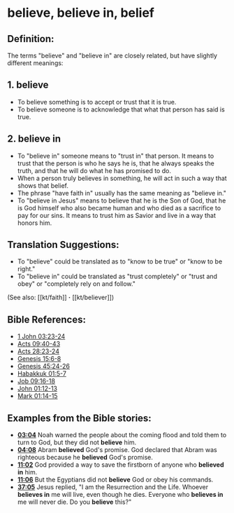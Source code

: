 # believe, believe in, belief #

## Definition: ##

The terms "believe" and "believe in" are closely related, but have slightly different meanings:

## 1. believe ####

* To believe something is to accept or trust that it is true.
* To believe someone is to acknowledge that what that person has said is true.

## 2. believe in ####

* To "believe in" someone means to "trust in" that person.  It means to trust that the person is who he says he is, that he always speaks the truth, and that he will do what he has promised to do.
* When a person truly believes in something, he will act in such a way that shows that belief.
* The phrase "have faith in" usually has the same meaning as "believe in."
* To "believe in Jesus" means to believe that he is the Son of God, that he is God himself who also became human and who died as a sacrifice to pay for our sins. It means to trust him as Savior and live in a way that honors him.

## Translation Suggestions: ##

* To "believe" could be translated as to "know to be true" or "know to be right."
* To "believe in" could be translated as "trust completely" or "trust and obey" or "completely rely on and follow."

(See also: [[kt/faith]] **·** [[kt/believer]])

## Bible References: ##

* [1 John 03:23-24](en/tn/1jn/help/03/23)
* [Acts 09:40-43](en/tn/act/help/09/40)
* [Acts 28:23-24](en/tn/act/help/28/23)
* [Genesis 15:6-8](en/tn/gen/help/15/06)
* [Genesis 45:24-26](en/tn/gen/help/45/24)
* [Habakkuk 01:5-7](en/tn/hab/help/01/05)
* [Job 09:16-18](en/tn/job/help/09/16)
* [John 01:12-13](en/tn/jhn/help/01/12)
* [Mark 01:14-15](en/tn/mrk/help/01/14)

## Examples from the Bible stories: ##

* __[03:04](en/tn/obs/help/03/04)__ Noah warned the people about the coming flood and told them to turn to God, but they did not __believe__  him.
* __[04:08](en/tn/obs/help/04/08)__ Abram __believed__  God's promise. God declared that Abram was righteous because he __believed__  God's promise.
* __[11:02](en/tn/obs/help/11/02)__ God provided a way to save the firstborn of anyone who __believed in__  him.
* __[11:06](en/tn/obs/help/11/06)__ But the Egyptians did not __believe__  God or obey his commands.
* __[37:05](en/tn/obs/help/37/05)__ Jesus replied, "I am the Resurrection and the Life. Whoever __believes in__  me will live, even though he dies. Everyone who __believes in__  me will never die. Do you __believe__  this?"